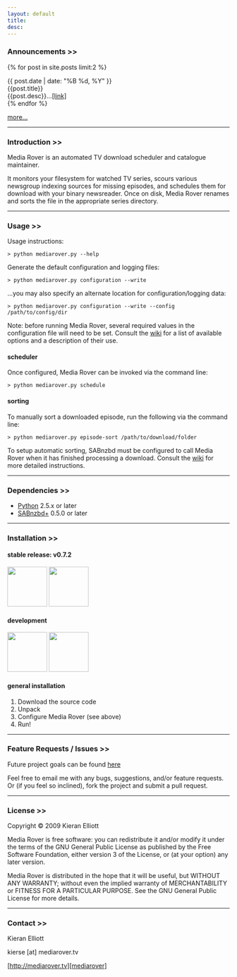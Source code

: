 ```yaml
---
layout: default
title: 
desc:
---
```


### Announcements >>

{% for post in site.posts limit:2 %}
<div class="post">
	<div class="date">{{ post.date | date: "%B %d, %Y" }}</div>
	<div class="title">{{post.title}}</div>
	<div class="desc">{{post.desc}}...<a href="{{site.url}}{{post.url}}">[link]</a></div>
</div>
{% endfor %}

<a href="{{site.url}}/announcements">more...</a>

- - - - -

### Introduction >>

Media Rover is an automated TV download scheduler and catalogue maintainer.  

It monitors your filesystem for watched TV series, scours various newsgroup indexing sources for missing episodes, and schedules them for download with your binary newsreader.  Once on disk, Media Rover renames and sorts the file in the appropriate series directory.

- - - - -

### Usage >>

Usage instructions:

	> python mediarover.py --help

Generate the default configuration and logging files:

	> python mediarover.py configuration --write

...you may also specify an alternate location for configuration/logging data:

	> python mediarover.py configuration --write --config /path/to/config/dir

Note: before running Media Rover, several required values in the configuration file will need to be set.  Consult the [wiki][9] for a list of available options and a description of their use.

#### scheduler

Once configured, Media Rover can be invoked via the command line:

	> python mediarover.py schedule

#### sorting

To manually sort a downloaded episode, run the following via the command line:

	> python mediarover.py episode-sort /path/to/download/folder

To setup automatic sorting, SABnzbd must be configured to call Media Rover when it has finished processing a download.  Consult the [wiki][10] for more detailed instructions.

- - - - -

### Dependencies >>

*  [Python][1] 2.5.x or later
*  [SABnzbd+][2] 0.5.0 or later

- - - - -

### Installation >>

#### stable release: v0.7.2

[<img src="http://github.com/images/modules/download/zip.png" width="90" />][4]
[<img src="http://github.com/images/modules/download/tar.png" width="90" />][5]

#### development

[<img src="http://github.com/images/modules/download/zip.png" width="90" />][6]
[<img src="http://github.com/images/modules/download/tar.png" width="90" />][7]

#### general installation

1. Download the source code
2. Unpack
3. Configure Media Rover (see above)
4. Run!

- - - - -

### Feature Requests / Issues >>

Future project goals can be found [here][8]

Feel free to email me with any bugs, suggestions, and/or feature requests.  Or (if you feel so inclined), fork the project and submit a pull request.

- - - - -

### License >>
Copyright &copy; 2009 Kieran Elliott

Media Rover is free software: you can redistribute it and/or modify it under the terms of the GNU General Public License as published by the Free Software Foundation, either version 3 of the License, or (at your option) any later version.

Media Rover is distributed in the hope that it will be useful, but WITHOUT ANY WARRANTY; without even the implied warranty of MERCHANTABILITY or FITNESS FOR A PARTICULAR PURPOSE. See the GNU General Public License for more details.

- - - - -

### Contact >>

Kieran Elliott

kierse &#91;at&#93; mediarover.tv

[http://mediarover.tv][mediarover]


[mediarover]: http://mediarover.tv
[wiki]: http://wiki.github.com/kierse/mediarover

[1]: http://www.python.org/ "Python Programming Language"
[2]: http://www.sabnzbd.org/ "SABnzbd+, the Full-Auto Newsreader"
[3]: http://www.newzbin.com/ "Newzbin usenet search"
[4]: http://github.com/kierse/mediarover/zipball/v0.7.2
[5]: http://github.com/kierse/mediarover/tarball/v0.7.2
[6]: http://github.com/kierse/mediarover/zipball/dev
[7]: http://github.com/kierse/mediarover/tarball/dev
[8]: http://wiki.github.com/kierse/mediarover/future
[9]: http://wiki.github.com/kierse/mediarover/configuration
[10]: http://wiki.github.com/kierse/mediarover/sorting

